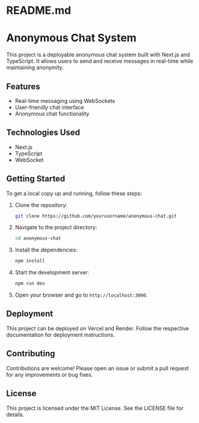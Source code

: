 # README.md

# Anonymous Chat System

This project is a deployable anonymous chat system built with Next.js and TypeScript. It allows users to send and receive messages in real-time while maintaining anonymity.

## Features

- Real-time messaging using WebSockets
- User-friendly chat interface
- Anonymous chat functionality

## Technologies Used

- Next.js
- TypeScript
- WebSocket

## Getting Started

To get a local copy up and running, follow these steps:

1. Clone the repository:
   ```bash
   git clone https://github.com/yourusername/anonymous-chat.git
   ```

2. Navigate to the project directory:
   ```bash
   cd anonymous-chat
   ```

3. Install the dependencies:
   ```bash
   npm install
   ```

4. Start the development server:
   ```bash
   npm run dev
   ```

5. Open your browser and go to `http://localhost:3000`.

## Deployment

This project can be deployed on Vercel and Render. Follow the respective documentation for deployment instructions.

## Contributing

Contributions are welcome! Please open an issue or submit a pull request for any improvements or bug fixes.

## License

This project is licensed under the MIT License. See the LICENSE file for details.